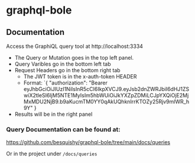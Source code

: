 # graphql-bole

## Documentation

Access the GraphiQL query tool at http://localhost:3334

- The Query or Mutation goes in the top left panel.
- Query Varibles go in the bottom left tab
- Request Headers go in the bottom right tab
  - The JWT token is in the x-auth-token HEADER
  - Format: `{ "authorization": "Bearer eyJhbGciOiJIUzI1NiIsInR5cCI6IkpXVCJ9.eyJsb2dnZWRJbiI6dHJ1ZSwiX2tleSI6IjM5NTE1MyIsIm5hbWUiOiJkYXZpZDMiLCJpYXQiOjE2MjMxMDU2NjB9.b9aKucmTM0YY0qAkUQhknIrrKTOZy25Rjv9mlWR_h9Y" }
- Results will be in the right panel

### Query Documentation can be found at:

https://github.com/besquishy/graphql-bole/tree/main/docs/queries

Or in the project under `/docs/queries`
